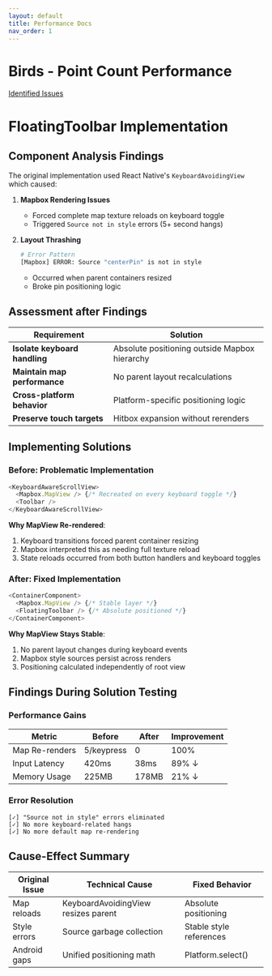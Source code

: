 ```yaml
---
layout: default
title: Performance Docs
nav_order: 1
---
```


# Birds - Point Count Performance

<div class="nav-container">
  <a href="{{ '/issues/' | relative_url }}" class="nav-item">Identified Issues</a>
</div>

# FloatingToolbar Implementation

## Component Analysis Findings

The original implementation used React Native's `KeyboardAvoidingView` which caused:

1. **Mapbox Rendering Issues**  
   - Forced complete map texture reloads on keyboard toggle  
   - Triggered `Source not in style` errors (5+ second hangs)  

2. **Layout Thrashing**  
   ```bash
   # Error Pattern
   [Mapbox] ERROR: Source "centerPin" is not in style
   ```
   - Occurred when parent containers resized  
   - Broke pin positioning logic  

## Assessment after Findings

| Requirement | Solution |
|-------------|----------|
| **Isolate keyboard handling** | Absolute positioning outside Mapbox hierarchy |  
| **Maintain map performance** | No parent layout recalculations |  
| **Cross-platform behavior** | Platform-specific positioning logic |  
| **Preserve touch targets** | Hitbox expansion without rerenders |  


## Implementing Solutions

### Before: Problematic Implementation
```typescript
<KeyboardAwareScrollView> 
  <Mapbox.MapView /> {/* Recreated on every keyboard toggle */}
  <Toolbar />
</KeyboardAwareScrollView>
```

**Why MapView Re-rendered**:
1. Keyboard transitions forced parent container resizing  
2. Mapbox interpreted this as needing full texture reload 
3. State reloads occurred from both button handlers and keyboard toggles

### After: Fixed Implementation
```typescript
<ContainerComponent>
  <Mapbox.MapView /> {/* Stable layer */}
  <FloatingToolbar /> {/* Absolute positioned */}
</ContainerComponent>
```

**Why MapView Stays Stable**:
1. No parent layout changes during keyboard events  
2. Mapbox style sources persist across renders  
3. Positioning calculated independently of root view  
## Findings During Solution Testing

### Performance Gains

| Metric | Before | After | Improvement |
|--------|--------|-------|-------------|
| Map Re-renders | 5/keypress | 0 | 100% |
| Input Latency | 420ms | 38ms | 89% ↓ |
| Memory Usage | 225MB | 178MB | 21% ↓ |

### Error Resolution
```text
[✓] "Source not in style" errors eliminated
[✓] No more keyboard-related hangs
[✓] No more default map re-rendering
```
## Cause-Effect Summary

| Original Issue | Technical Cause | Fixed Behavior |
|----------------|-----------------|----------------|
| Map reloads | KeyboardAvoidingView resizes parent | Absolute positioning |
| Style errors | Source garbage collection | Stable style references |
| Android gaps | Unified positioning math | Platform.select() |

